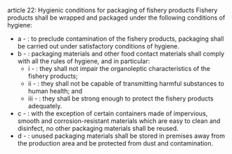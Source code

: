 article 22: Hygienic conditions for packaging of fishery products
Fishery products shall be wrapped and packaged under the following conditions of hygiene:
<ul>
			<li>a - : to preclude contamination of the fishery products, packaging shall be carried out under satisfactory conditions of hygiene.<ul>
			</ul></li>			<li>b - : packaging materials and other food contact materials shall comply with all the rules of hygiene, and in particular:<ul>
						<li>i - : they shall not impair the organoleptic characteristics of the fishery products;<ul>
						</ul></li>						<li>ii - : they shall not be capable of transmitting harmful substances to human health; and<ul>
						</ul></li>						<li>iii - : they shall be strong enough to protect the fishery products adequately.<ul>
						</ul></li>			</ul></li>			<li>c - : with the exception of certain containers made of impervious, smooth and corrosion-resistant materials which are easy to clean and disinfect, no other packaging materials shall be reused.<ul>
			</ul></li>			<li>d - : unused packaging materials shall be stored in premises away from the production area and be protected from dust and contamination.<ul>
			</ul></li></ul>